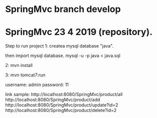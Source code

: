 # SpringMvc branch develop
# SpringMvc 23 4 2019 (repository).
Step to run project
1: createa mysql database "java".

then import mysql database.
mysql -u <username> -p java < java.sql


2: mvn install

3: mvn tomcat7:run

username: admin
password: 11

link sample:
http://localhost:8080/SpringMvc/product/all
http://localhost:8080/SpringMvc/product/add
http://localhost:8080/SpringMvc/product/update?id=2
http://localhost:8080/SpringMvc/product/delete?id=2




